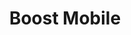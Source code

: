 ---
title: "Boost Mobile"
url: /phoenix/boost-mobile-west-indian-school-road-2/
shop: mobile phone
---